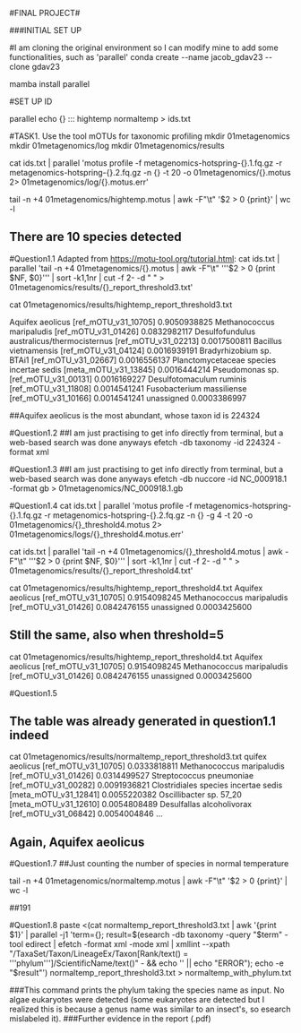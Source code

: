 #FINAL PROJECT#

###INITIAL SET UP

#I am cloning the original environment so I can modify mine to add some functionalities, such as 'parallel'
conda create --name jacob_gdav23 --clone gdav23

mamba install parallel

#SET UP ID

parallel echo {} ::: hightemp normaltemp > ids.txt

#TASK1. Use the tool mOTUs for taxonomic profiling
mkdir 01metagenomics
mkdir 01metagenomics/log
mkdir 01metagenomics/results

cat ids.txt | parallel 'motus profile -f metagenomics-hotspring-{}.1.fq.gz -r metagenomics-hotspring-{}.2.fq.gz -n {} -t 20 -o 01metagenomics/{}.motus 2> 01metagenomics/log/{}.motus.err'

tail -n +4 01metagenomics/hightemp.motus | awk -F"\t" '$2 > 0 {print}' | wc -l

## There are 10 species detected

#Question1.1 Adapted from https://motu-tool.org/tutorial.html:
cat ids.txt | parallel 'tail -n +4 01metagenomics/{}.motus | awk -F"\t" '\''$2 > 0 {print $NF, $0}'\'' | sort -k1,1nr | cut -f 2- -d " " > 01metagenomics/results/{}_report_threshold3.txt'


cat 01metagenomics/results/hightemp_report_threshold3.txt 

Aquifex aeolicus [ref_mOTU_v31_10705]	0.9050938825
Methanococcus maripaludis [ref_mOTU_v31_01426]	0.0832982117
Desulfofundulus australicus/thermocisternus [ref_mOTU_v31_02213]	0.0017500811
Bacillus vietnamensis [ref_mOTU_v31_04124]	0.0016939191
Bradyrhizobium sp. BTAi1 [ref_mOTU_v31_02667]	0.0016556137
Planctomycetaceae species incertae sedis [meta_mOTU_v31_13845]	0.0016444214
Pseudomonas sp. [ref_mOTU_v31_00131]	0.0016169227
Desulfotomaculum ruminis [ref_mOTU_v31_11808]	0.0014541241
Fusobacterium massiliense [ref_mOTU_v31_10166]	0.0014541241
unassigned	0.0003386997

##Aquifex aeolicus is the most abundant, whose taxon id is 224324

#Question1.2
##I am just practising to get info directly from terminal, but a web-based search was done anyways
efetch -db taxonomy -id 224324 -format xml

#Question1.3
##I am just practising to get info directly from terminal, but a web-based search was done anyways
efetch -db nuccore -id NC_000918.1 -format gb > 01metagenomics/NC_000918.1.gb

#Question1.4
cat ids.txt | parallel 'motus profile -f metagenomics-hotspring-{}.1.fq.gz -r metagenomics-hotspring-{}.2.fq.gz -n {} -g 4 -t 20 -o 01metagenomics/{}_threshold4.motus 2> 01metagenomics/logs/{}_threshold4.motus.err'


cat ids.txt | parallel 'tail -n +4 01metagenomics/{}_threshold4.motus | awk -F"\t" '\''$2 > 0 {print $NF, $0}'\'' | sort -k1,1nr | cut -f 2- -d " " > 01metagenomics/results/{}_report_threshold4.txt'

cat 01metagenomics/results/hightemp_report_threshold4.txt 
Aquifex aeolicus [ref_mOTU_v31_10705]	0.9154098245
Methanococcus maripaludis [ref_mOTU_v31_01426]	0.0842476155
unassigned	0.0003425600

## Still the same, also when threshold=5

cat 01metagenomics/results/hightemp_report_threshold4.txt 
Aquifex aeolicus [ref_mOTU_v31_10705]	0.9154098245
Methanococcus maripaludis [ref_mOTU_v31_01426]	0.0842476155
unassigned	0.0003425600



#Question1.5
## The table was already generated in question1.1 indeed
cat 01metagenomics/results/normaltemp_report_threshold3.txt 
quifex aeolicus [ref_mOTU_v31_10705]	0.0333818811
Methanococcus maripaludis [ref_mOTU_v31_01426]	0.0314499527
Streptococcus pneumoniae [ref_mOTU_v31_00282]	0.0091936821
Clostridiales species incertae sedis [meta_mOTU_v31_12841]	0.0055220382
Oscillibacter sp. 57_20 [meta_mOTU_v31_12610]	0.0054808489
Desulfallas alcoholivorax [ref_mOTU_v31_06842]	0.0054004846
...
## Again, Aquifex aeolicus


#Question1.7
##Just counting the number of species in normal temperature

tail -n +4 01metagenomics/normaltemp.motus | awk -F"\t" '$2 > 0 {print}' | wc -l

##191

#Question1.8
paste <(cat normaltemp_report_threshold3.txt | awk '{print $1}' | parallel -j1 'term={}; result=$(esearch -db taxonomy -query "$term" -tool edirect | efetch -format xml -mode xml | xmllint --xpath "/TaxaSet/Taxon/LineageEx/Taxon[Rank/text() = '\''phylum'\'']/ScientificName/text()" - && echo '' || echo "ERROR"); echo -e "$result"') normaltemp_report_threshold3.txt > normaltemp_with_phylum.txt
    
###This command prints the phylum taking the species name as input. No algae eukaryotes were detected (some eukaryotes are detected but I realized this is because a genus name was similar to an insect's, so esearch mislabeled it).
###Further evidence in the report (.pdf)




